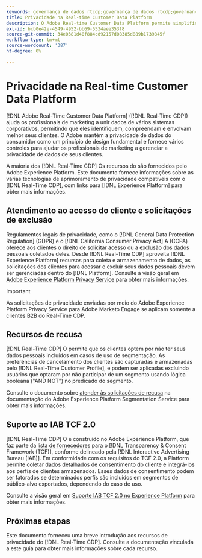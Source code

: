 ```yaml
---
keywords: governança de dados rtcdp;governança de dados rtcdp;governança de dados do perfil de dados do cliente em tempo real;privacidade rtcdp;privacidade rtcdp
title: Privacidade na Real-time Customer Data Platform
description: O Adobe Real-time Customer Data Platform permite simplificar o processo de manter suas operações de dados em conformidade com as regulamentações de privacidade.
exl-id: bcb0e42e-4549-4952-bb69-5534aee353f8
source-git-commit: 34e0381d40f884cd92157d08385d889b1739845f
workflow-type: tm+mt
source-wordcount: '387'
ht-degree: 0%

---
```


# Privacidade na Real-time Customer Data Platform

[!DNL Adobe Real-Time Customer Data Platform] ([!DNL Real-Time CDP]) ajuda os profissionais de marketing a unir dados de vários sistemas corporativos, permitindo que eles identifiquem, compreendam e envolvam melhor seus clientes. O Adobe mantém a privacidade de dados do consumidor como um princípio de design fundamental e fornece vários controles para ajudar os profissionais de marketing a gerenciar a privacidade de dados de seus clientes.

A maioria dos [!DNL Real-Time CDP] Os recursos do são fornecidos pelo Adobe Experience Platform. Este documento fornece informações sobre as várias tecnologias de aprimoramento de privacidade compatíveis com o [!DNL Real-Time CDP], com links para [!DNL Experience Platform] para obter mais informações.

## Atendimento ao acesso do cliente e solicitações de exclusão

Regulamentos legais de privacidade, como o [!DNL General Data Protection Regulation] (GDPR) e o [!DNL California Consumer Privacy Act] A (CCPA) oferece aos clientes o direito de solicitar acesso ou a exclusão dos dados pessoais coletados deles. Desde [!DNL Real-Time CDP] aproveita [!DNL Experience Platform] recursos para coleta e armazenamento de dados, as solicitações dos clientes para acessar e excluir seus dados pessoais devem ser gerenciadas dentro do [!DNL Platform]. Consulte a visão geral em [Adobe Experience Platform Privacy Service](../../privacy-service/home.md) para obter mais informações.

>[!IMPORTANT]
>
> As solicitações de privacidade enviadas por meio do Adobe Experience Platform Privacy Service para Adobe Marketo Engage se aplicam somente a clientes B2B do Real-Time CDP.

## Recursos de recusa

[!DNL Real-Time CDP] O permite que os clientes optem por não ter seus dados pessoais incluídos em casos de uso de segmentação. As preferências de cancelamento dos clientes são capturadas e armazenadas pelo [!DNL Real-Time Customer Profile], e podem ser aplicadas excluindo usuários que optaram por não participar de um segmento usando lógica booleana (&quot;AND NOT&quot;) no predicado do segmento.

Consulte o documento sobre [atender às solicitações de recusa](../../segmentation/consents.md) na documentação do Adobe Experience Platform Segmentation Service para obter mais informações.

## Suporte ao IAB TCF 2.0

[!DNL Real-Time CDP] O é construído no Adobe Experience Platform, que faz parte da [lista de fornecedores](https://iabeurope.eu/vendor-list-tcf-v2-0/) para o [!DNL Transparency & Consent Framework (TCF)], conforme delineado pela [!DNL Interactive Advertising Bureau (IAB)]. Em conformidade com os requisitos do TCF 2.0, a Platform permite coletar dados detalhados de consentimento do cliente e integrá-los aos perfis de clientes armazenados. Esses dados de consentimento podem ser fatorados se determinados perfis são incluídos em segmentos de público-alvo exportados, dependendo do caso de uso.

Consulte a visão geral em [Suporte IAB TCF 2.0 no Experience Platform](../../landing/governance-privacy-security/consent/iab/overview.md) para obter mais informações.

## Próximas etapas

Este documento forneceu uma breve introdução aos recursos de privacidade do [!DNL Real-Time CDP]. Consulte a documentação vinculada a este guia para obter mais informações sobre cada recurso.
